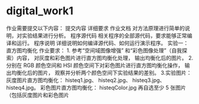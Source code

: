 # digital_work1
作业需要提交以下内容： 提交内容 详细要求 作业文档 对方法原理进行简单的说明，对实验结果进行分析。 程序源代码 相关程序的全部源代码，要求能够正常编译和运行。 程序说明 详细说明如何编译源代码、如何运行演示程序。 实验一： 直方图均衡化 作业要求： 1. 参考“空间域图像增强” 和“彩色图像处理”（自我探索）内容， 对灰度和彩色图片进行直方图均衡化处理， 输出均衡化后的图片。 2. 分别在 RGB 颜色空间和 HSI 颜色空间下对彩色图片进行直方图均衡化操作， 输出均衡化后的图片， 观察并分析两个颜色空间下实验结果的差别。 3.实验图片： 灰度图片直方图均衡化： histeq1.jpg、 histeq2.jpg、 histeq3.jpg、 histeq4.jpg。 彩色图片直方图均衡化： histeqColor.jpg 再自选至少 5 张图片（包括灰度图片和彩色图片
